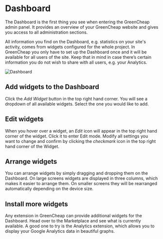 # Dashboard

<p class="uk-article-lead">The Dashboard is the first thing you see when entering the GreenCheap admin panel. It provides an overview of your GreenCheap website and gives you access to all administration sections.</p>

All information you find on the Dashboard, e.g. statistics on your site's activity, comes from widgets configured for the whole project. In GreenCheap you only have to set up the Dashboard once and it will be available for all users of the site. Keep that in mind in case there’s certain information you do not wish to share with all users, e.g. your Analytics.

![Dashboard](assets/dashboard.png)

## Add widgets to the Dashboard

Click the *Add Widget* button in the top right hand corner. You will see a dropdown of all available widgets. Select the one you would like to add.

## Edit widgets

When you hover over a widget, an *Edit* icon will appear in the top right hand corner of the widget. Click it to enter Edit mode. Modify all settings you want to change and confirm by clicking the *checkmark* icon in the top right hand corner of the Widget.

## Arrange widgets

You can arrange widgets by simply dragging and dropping them on the Dashboard. On large screens widgets are displayed in three columns, which makes it easier to arrange them. On smaller screens they will be rearranged automatically depending on the device size.

## Install more widgets

Any extension in GreenCheap can provide additional widgets for the Dashboard. Head over to the Marketplace and see what is currently available. A good one to try is the Analytics extension, which allows you to display your Google Analytics data in beautiful graphs. 